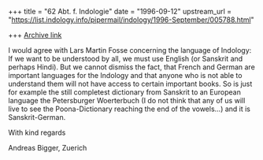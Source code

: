 +++
title = "62 Abt. f. Indologie"
date = "1996-09-12"
upstream_url = "https://list.indology.info/pipermail/indology/1996-September/005788.html"

+++
[Archive link](https://list.indology.info/pipermail/indology/1996-September/005788.html)

I would agree with Lars Martin Fosse concerning the language of Indology: 
If we want to be understood by all, we must use English (or Sanskrit and 
perhaps Hindi). But we cannot dismiss the fact, that French and German 
are important languages for the Indology and that anyone who is not able 
to understand them will not have access to certain important books.
So is just for example the still completest dictionary from Sanskrit to an 
European language the Petersburger Woerterbuch (I do not think that any 
of us will live to see the Poona-Dictionary reaching the end of the 
vowels...) and it is Sanskrit-German.

With kind regards

Andreas Bigger, Zuerich




